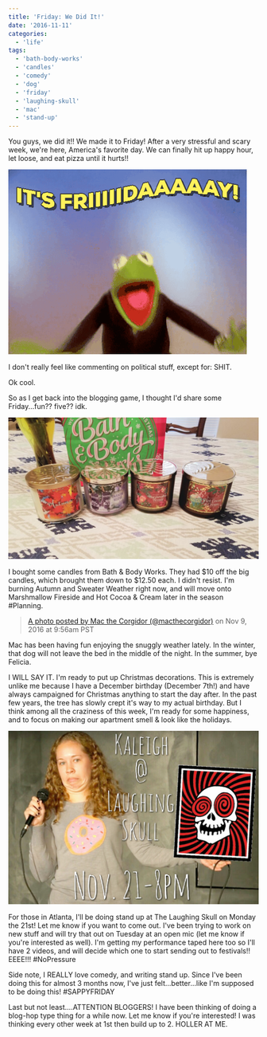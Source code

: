 ```yaml
---
title: 'Friday: We Did It!'
date: '2016-11-11'
categories:
  - 'life'
tags:
  - 'bath-body-works'
  - 'candles'
  - 'comedy'
  - 'dog'
  - 'friday'
  - 'laughing-skull'
  - 'mac'
  - 'stand-up'
---
```


You guys, we did it!! We made it to Friday! After a very stressful and scary week, we're here, America's favorite day. We can finally hit up happy hour, let loose, and eat pizza until it hurts!!

![giphy](images/giphy.gif)

I don't really feel like commenting on political stuff, except for: SHIT.

Ok cool.

So as I get back into the blogging game, I thought I'd share some Friday...fun?? five?? idk.

![candles](images/candles-1024x576.jpg)

I bought some candles from Bath & Body Works. They had $10 off the big candles, which brought them down to $12.50 each. I didn't resist. I'm burning Autumn and Sweater Weather right now, and will move onto Marshmallow Fireside and Hot Cocoa & Cream later in the season #Planning.



> [A photo posted by Mac the Corgidor (@macthecorgidor)](https://www.instagram.com/p/BMmTu2zBl5g/) on Nov 9, 2016 at 9:56am PST

<script async defer="" src="//platform.instagram.com/en_US/embeds.js"></script>

Mac has been having fun enjoying the snuggly weather lately. In the winter, that dog will not leave the bed in the middle of the night. In the summer, bye Felicia.

I WILL SAY IT. I'm ready to put up Christmas decorations. This is extremely unlike me because I have a December birthday (December 7th!) and have always campaigned for Christmas anything to start the day after. In the past few years, the tree has slowly crept it's way to my actual birthday. But I think among all the craziness of this week, I'm ready for some happiness, and to focus on making our apartment smell & look like the holidays.

![laughingskullflyer](images/laughingskullflyer-1024x708.png)

For those in Atlanta, I'll be doing stand up at The Laughing Skull on Monday the 21st! Let me know if you want to come out. I've been trying to work on new stuff and will try that out on Tuesday at an open mic (let me know if you're interested as well). I'm getting my performance taped here too so I'll have 2 videos, and will decide which one to start sending out to festivals!! EEEE!!! #NoPressure

Side note, I REALLY love comedy, and writing stand up. Since I've been doing this for almost 3 months now, I've just felt...better...like I'm supposed to be doing this! #SAPPYFRIDAY

Last but not least....ATTENTION BLOGGERS! I have been thinking of doing a blog-hop type thing for a while now. Let me know if you're interested! I was thinking every other week at 1st then build up to 2. HOLLER AT ME.
